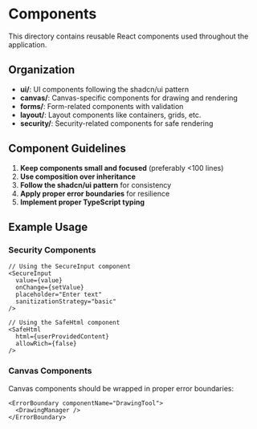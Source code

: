 
# Components

This directory contains reusable React components used throughout the application.

## Organization

- **ui/**: UI components following the shadcn/ui pattern
- **canvas/**: Canvas-specific components for drawing and rendering
- **forms/**: Form-related components with validation
- **layout/**: Layout components like containers, grids, etc.
- **security/**: Security-related components for safe rendering

## Component Guidelines

1. **Keep components small and focused** (preferably <100 lines)
2. **Use composition over inheritance**
3. **Follow the shadcn/ui pattern** for consistency
4. **Apply proper error boundaries** for resilience
5. **Implement proper TypeScript typing**

## Example Usage

### Security Components

```tsx
// Using the SecureInput component
<SecureInput
  value={value}
  onChange={setValue}
  placeholder="Enter text"
  sanitizationStrategy="basic"
/>

// Using the SafeHtml component
<SafeHtml
  html={userProvidedContent}
  allowRich={false}
/>
```

### Canvas Components

Canvas components should be wrapped in proper error boundaries:

```tsx
<ErrorBoundary componentName="DrawingTool">
  <DrawingManager />
</ErrorBoundary>
```
